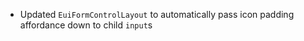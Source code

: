 - Updated `EuiFormControlLayout` to automatically pass icon padding affordance down to child `input`s
